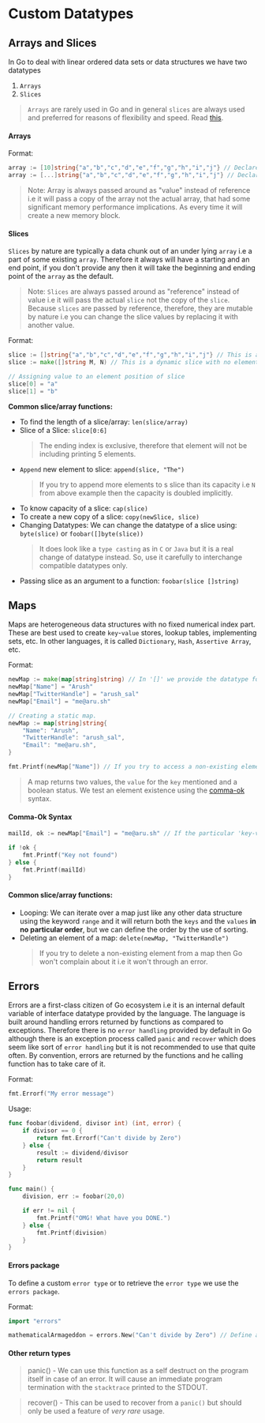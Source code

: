# Custom Datatypes

## Arrays and Slices

In Go to deal with linear ordered data sets or data structures we have two datatypes
1. `Arrays`
2. `Slices`

> `Arrays` are rarely used in Go and in general `slices` are always used and preferred for reasons of flexibility and speed. Read [this](https://stackoverflow.com/questions/30525184/array-vs-slice-accessing-speed).

#### Arrays

Format:
```go
array := [10]string{"a","b","c","d","e","f","g","h","i","j"} // Declared a fixed size array
array := [...]string{"a","b","c","d","e","f","g","h","i","j"} // Declared a arbitrary size array
```

> Note: Array is always passed around as "value" instead of reference i.e it will pass a copy of the array not the actual array, that had some significant memory performance implications. As every time it will create a new memory block.

#### Slices

`Slices` by nature are typically a data chunk out of an under lying `array` i.e a part of some existing `array`. Therefore it always will have a starting and an end point, if you don't provide any then it will take the beginning and ending point of the `array` as the default.

> Note: `Slices` are always passed around as "reference" instead of value i.e it will pass the actual `slice` not the copy of the `slice`. Because `slices` are passed by reference, therefore, they are mutable by nature i.e you can change the slice values by replacing it with another value.

Format:
```go
slice := []string{"a","b","c","d","e","f","g","h","i","j"} // This is a static slice with the elements pre-declared.
slice := make([]string M, N) // This is a dynamic slice with no elements in it. 'M' and 'N' are an optional value that needs to a positive integer to initialize the 'slice' with the given number of empty or 'null' elements. 'M' will define it's current capacity and 'N' will define its maximum capacity.

// Assigning value to an element position of slice
slice[0] = "a"
slice[1] = "b"
```

**Common slice/array functions:**

* To find the length of a slice/array: `len(slice/array)`
* Slice of a Slice: `slice[0:6]`
    > The ending index is exclusive, therefore that element will not be including printing 5 elements.
* `Append` new element to slice: `append(slice, "The")`
    > If you try to append more elements to s slice than its capacity i.e `N` from above example then the capacity is doubled implicitly.
* To know capacity of a slice: `cap(slice)`
* To create a new copy of a slice: `copy(newSlice, slice)`
* Changing Datatypes: We can change the datatype of a slice using: `byte(slice)` or `foobar([]byte(slice))`
    > It does look like a `type casting` as in `C` or `Java` but it is a real change of datatype instead. So, use it carefully to interchange compatible datatypes only.
* Passing slice as an argument to a function: `foobar(slice []string)`

## Maps

Maps are heterogeneous data structures with no fixed numerical index part. These are best used to create `key`-`value` stores, lookup tables, implementing sets, etc. In other languages, it is called `Dictionary`, `Hash`, `Assertive Array`, etc.

Format:
```go
newMap := make(map[string]string) // In '[]' we provide the datatype for the key and outside it we provide the datatype of the 'value'. This will create a dynamic size map using the `make` function.
newMap["Name"] = "Arush"
newMap["TwitterHandle"] = "arush_sal"
newMap["Email"] = "me@aru.sh"

// Creating a static map.
newMap := map[string]string{
    "Name": "Arush",
    "TwitterHandle": "arush_sal",
    "Email": "me@aru.sh",
}

fmt.Printf(newMap["Name"]) // If you try to access a non-existing element in a map you will get a `zero-type` value for that datatype i.e `nil` for `string`, `0` for `int`, `0.0` for float and so on.
```

> A map returns two values, the `value` for the `key` mentioned and a boolean status. We test an element existence using the [comma-ok](./ch05-custom-datatypes.md#comma-ok-format) syntax.

#### Comma-Ok Syntax
```go
mailId, ok := newMap["Email"] = "me@aru.sh" // If the particular 'key-value' doesn't exist it will return 'false' and it will return 'true' if it exists, assigning the value to 'ok'.

if !ok {
    fmt.Printf("Key not found")
} else {
    fmt.Printf(mailId)
}
```

#### Common slice/array functions:

* Looping: We can iterate over a map just like any other data structure using the keyword `range` and it will return both the `keys` and the `values` **in no particular order**, but we can define the order by the use of sorting.
* Deleting an element of a map: `delete(newMap, "TwitterHandle")`
    > If you try to delete a non-existing element from a map then Go won't complain about it i.e it won't through an error.

## Errors

Errors are a first-class citizen of Go ecosystem i.e it is an internal default variable of interface datatype provided by the language. The language is built around handling errors returned by functions as compared to exceptions. Therefore there is no `error handling` provided by default in Go although there is an exception process called `panic` and `recover` which does seem like sort of `error handling` but it is not recommended to use that quite often. By convention, errors are returned by the functions and he calling function has to take care of it.

Format:
```go
fmt.Errorf("My error message")
```

Usage:
```go
func foobar(dividend, divisor int) (int, error) {
    if divisor == 0 {
        return fmt.Errorf("Can't divide by Zero")
    } else {
        result := dividend/divisor
        return result
    }
}

func main() {
    division, err := foobar(20,0)

    if err != nil {
        fmt.Printf("OMG! What have you DONE.")
    } else {
        fmt.Printf(division)
    }
}
```

#### Errors package

To define a custom `error type` or to retrieve the `error type` we use the `errors package`.

Format:
```go
import "errors"

mathematicalArmageddon = errors.New("Can't divide by Zero") // Define a new error type called "mathematicalArmageddon, which we can later on compare to certain error conditions and define our flow control based on that."
```

#### Other return types

> panic() - We can use this function as a self destruct on the program itself in case of an error. It will cause an immediate program termination with the `stacktrace` printed to the STDOUT.

> recover() - This can be used to recover from a `panic()` but should only be used a feature of _very rare_ usage.
